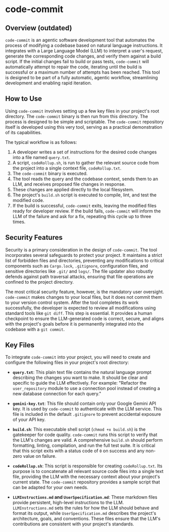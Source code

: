 # code-commit

## Overview (outdated)

`code-commit` is an agentic software development tool that automates the process of modifying a codebase based on natural language instructions. It integrates with a Large Language Model (LLM) to interpret a user's request, generate the corresponding code changes, and verify them against a build script. If the initial changes fail to build or pass tests, `code-commit` will automatically attempt to repair the code, iterating until the build is successful or a maximum number of attempts has been reached. This tool is designed to be part of a fully automatic, agentic workflow, streamlining development and enabling rapid iteration.

## How to Use

Using `code-commit` involves setting up a few key files in your project's root directory. The `code-commit` binary is then run from this directory. The process is designed to be simple and scriptable. The `code-commit` repository itself is developed using this very tool, serving as a practical demonstration of its capabilities.

The typical workflow is as follows:
1.  A developer writes a set of instructions for the desired code changes into a file named `query.txt`.
2.  A script, `codeRollup.sh`, is run to gather the relevant source code from the project into a single context file, `codeRollup.txt`.
3.  The `code-commit` binary is executed.
4.  The tool reads the query and the codebase context, sends them to an LLM, and receives proposed file changes in response.
5.  These changes are applied directly to the local filesystem.
6.  The project's `build.sh` script is executed to compile, lint, and test the modified code.
7.  If the build is successful, `code-commit` exits, leaving the modified files ready for developer review. If the build fails, `code-commit` will inform the LLM of the failure and ask for a fix, repeating this cycle up to three times.

## Security Features

Security is a primary consideration in the design of `code-commit`. The tool incorporates several safeguards to protect your project. It maintains a strict list of forbidden files and directories, preventing any modifications to critical components such as `Cargo.lock`, `.gitignore`, configuration files, and sensitive directories like `.git/` and `logs/`. The file updater also robustly defends against path traversal attacks, ensuring that file operations are confined to the project directory.

The most critical security feature, however, is the mandatory user oversight. `code-commit` makes changes to your local files, but it does not commit them to your version control system. After the tool completes its work successfully, the developer is expected to review all modifications using standard tools like `git diff`. This step is essential. It provides a human checkpoint to ensure the LLM-generated code is correct, secure, and aligns with the project's goals before it is permanently integrated into the codebase with a `git commit`.

## Key Files

To integrate `code-commit` into your project, you will need to create and configure the following files in your project's root directory:

*   **`query.txt`**: This plain text file contains the natural language prompt describing the changes you want to make. It should be clear and specific to guide the LLM effectively. For example: "Refactor the `user_repository` module to use a connection pool instead of creating a new database connection for each query."

*   **`gemini-key.txt`**: This file should contain only your Google Gemini API key. It is used by `code-commit` to authenticate with the LLM service. This file is included in the default `.gitignore` to prevent accidental exposure of your API key.

*   **`build.sh`**: This executable shell script (`chmod +x build.sh`) is the gatekeeper for code quality. `code-commit` runs this script to verify that the LLM's changes are valid. A comprehensive `build.sh` should perform formatting, linting, compilation, and run the full test suite. It is critical that this script exits with a status code of `0` on success and any non-zero value on failure.

*   **`codeRollup.sh`**: This script is responsible for creating `codeRollup.txt`. Its purpose is to concatenate all relevant source code files into a single text file, providing the LLM with the necessary context about your project's current state. The `code-commit` repository provides a sample script that can be adapted for your own needs.

*   **`LLMInstructions.md` and `UserSpecification.md`**: These markdown files provide persistent, high-level instructions to the LLM. `LLMInstructions.md` sets the rules for how the LLM should behave and format its output, while `UserSpecification.md` describes the project's architecture, goals, and conventions. These files ensure that the LLM's contributions are consistent with your project's standards.
